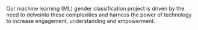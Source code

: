 Our machine learning (ML) gender classification project is driven by the need to delveinto these complexities and harness the power of technology to increase engagement, understanding and empowerment.
